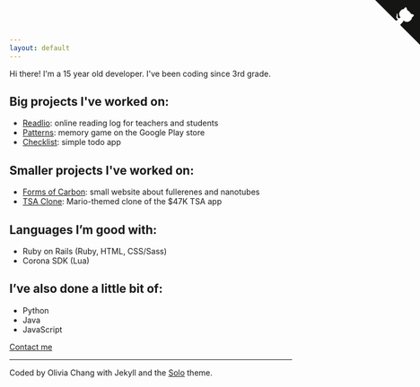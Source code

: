```yaml
---
layout: default
---
```

Hi there! I'm a 15 year old developer. I've been coding since 3rd grade.

## Big projects I've worked on:

* [Readlio](https://readlio.com/): online reading log for teachers and students
* [Patterns](https://play.google.com/store/apps/details?id=com.sixtuitive.games.patterns&hl=en): memory game on the Google Play store
* [Checklist](https://github.com/oliviachang29/checklist): simple todo app

## Smaller projects I've worked on:
* [Forms of Carbon](https://oliviachang29.github.io/formsofcarbon/): small website about fullerenes and nanotubes
* [TSA Clone](https://oliviachang29.github.io/tsa-clone/): Mario-themed clone of the $47K TSA app

## Languages I’m good with: 
* Ruby on Rails (Ruby, HTML, CSS/Sass) 
* Corona SDK (Lua) 

## I’ve also done a little bit of: 
* Python 
* Java 
* JavaScript 

[Contact me](mailto:oliviachang29@gmail.com?Subject=Hello%20there)

<hr>

Coded by Olivia Chang with Jekyll and the [Solo](http://chibicode.github.io/solo/) theme. 

<a href="https://github.com/oliviachang29" class="github-corner"><svg width="80" height="80" viewBox="0 0 250 250" style="fill:#151513; color:#fff; position: absolute; top: 0; border: 0; right: 0;"><path d="M0,0 L115,115 L130,115 L142,142 L250,250 L250,0 Z"></path><path d="M128.3,109.0 C113.8,99.7 119.0,89.6 119.0,89.6 C122.0,82.7 120.5,78.6 120.5,78.6 C119.2,72.0 123.4,76.3 123.4,76.3 C127.3,80.9 125.5,87.3 125.5,87.3 C122.9,97.6 130.6,101.9 134.4,103.2" fill="currentColor" style="transform-origin: 130px 106px;" class="octo-arm"></path><path d="M115.0,115.0 C114.9,115.1 118.7,116.5 119.8,115.4 L133.7,101.6 C136.9,99.2 139.9,98.4 142.2,98.6 C133.8,88.0 127.5,74.4 143.8,58.0 C148.5,53.4 154.0,51.2 159.7,51.0 C160.3,49.4 163.2,43.6 171.4,40.1 C171.4,40.1 176.1,42.5 178.8,56.2 C183.1,58.6 187.2,61.8 190.9,65.4 C194.5,69.0 197.7,73.2 200.1,77.6 C213.8,80.2 216.3,84.9 216.3,84.9 C212.7,93.1 206.9,96.0 205.4,96.6 C205.1,102.4 203.0,107.8 198.3,112.5 C181.9,128.9 168.3,122.5 157.7,114.1 C157.9,116.9 156.7,120.9 152.7,124.9 L141.0,136.5 C139.8,137.7 141.6,141.9 141.8,141.8 Z" fill="currentColor" class="octo-body"></path></svg></a><style>.github-corner:hover .octo-arm{animation:octocat-wave 560ms ease-in-out}@keyframes octocat-wave{0%,100%{transform:rotate(0)}20%,60%{transform:rotate(-25deg)}40%,80%{transform:rotate(10deg)}}@media (max-width:500px){.github-corner:hover .octo-arm{animation:none}.github-corner .octo-arm{animation:octocat-wave 560ms ease-in-out}}</style>
